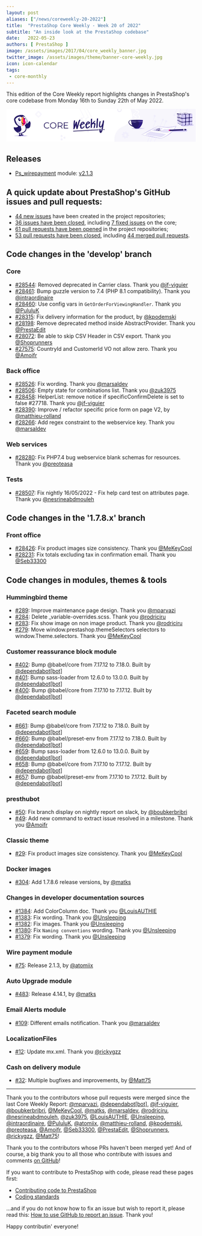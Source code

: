 ```yaml
---
layout: post
aliases: ["/news/coreweekly-20-2022"]
title:  "PrestaShop Core Weekly - Week 20 of 2022"
subtitle: "An inside look at the PrestaShop codebase"
date:   2022-05-23
authors: [ PrestaShop ]
image: /assets/images/2017/04/core_weekly_banner.jpg
twitter_image: /assets/images/theme/banner-core-weekly.jpg
icon: icon-calendar
tags:
 - core-monthly
---
```


This edition of the Core Weekly report highlights changes in PrestaShop's core codebase from Monday 16th to Sunday 22th of May 2022.

![Core Weekly banner](/assets/images/2018/12/banner-core-weekly.jpg)

## Releases

* [Ps_wirepayment](https://github.com/PrestaShop/ps_wirepayment) module: [v2.1.3](https://github.com/PrestaShop/ps_wirepayment/releases/tag/v2.1.3)

## A quick update about PrestaShop's GitHub issues and pull requests:

- [44 new issues](https://github.com/search?q=org%3APrestaShop+is%3Apublic++-repo%3Aprestashop%2Fprestashop.github.io++is%3Aissue+created%3A2022-05-16..2022-05-22) have been created in the project repositories;
- [36 issues have been closed](https://github.com/search?q=org%3APrestaShop+is%3Apublic++-repo%3Aprestashop%2Fprestashop.github.io++is%3Aissue+closed%3A2022-05-16..2022-05-22), including [7 fixed issues](https://github.com/search?q=org%3APrestaShop+is%3Apublic++-repo%3Aprestashop%2Fprestashop.github.io++is%3Aissue+label%3Afixed+closed%3A2022-05-16..2022-05-22) on the core;
- [61 pull requests have been opened](https://github.com/search?q=org%3APrestaShop+is%3Apublic++-repo%3Aprestashop%2Fprestashop.github.io++is%3Apr+created%3A2022-05-16..2022-05-22) in the project repositories;
- [53 pull requests have been closed](https://github.com/search?q=org%3APrestaShop+is%3Apublic++-repo%3Aprestashop%2Fprestashop.github.io++is%3Apr+closed%3A2022-05-16..2022-05-22), including [44 merged pull requests](https://github.com/search?q=org%3APrestaShop+is%3Apublic++-repo%3Aprestashop%2Fprestashop.github.io++is%3Apr+merged%3A2022-05-16..2022-05-22).


## Code changes in the 'develop' branch


### Core
* [#28544](https://github.com/PrestaShop/PrestaShop/pull/28544): Removed deprecated in Carrier class. Thank you [@jf-viguier](https://github.com/jf-viguier)
* [#28461](https://github.com/PrestaShop/PrestaShop/pull/28461): Bump guzzle version to 7.4 (PHP 8.1 compatibility). Thank you [@intraordinaire](https://github.com/intraordinaire)
* [#28460](https://github.com/PrestaShop/PrestaShop/pull/28460): Use config vars in `GetOrderForViewingHandler`. Thank you [@PululuK](https://github.com/PululuK)
* [#28315](https://github.com/PrestaShop/PrestaShop/pull/28315): Fix delivery information for the product, by [@kpodemski](https://github.com/kpodemski)
* [#28198](https://github.com/PrestaShop/PrestaShop/pull/28198): Remove deprecated method inside AbstractProvider. Thank you [@PrestaEdit](https://github.com/PrestaEdit)
* [#28072](https://github.com/PrestaShop/PrestaShop/pull/28072): Be able to skip CSV Header in CSV export. Thank you [@Shoprunners](https://github.com/Shoprunners)
* [#27575](https://github.com/PrestaShop/PrestaShop/pull/27575): CountryId and CustomerId VO not allow zero. Thank you [@Amoifr](https://github.com/Amoifr)


### Back office
* [#28526](https://github.com/PrestaShop/PrestaShop/pull/28526): Fix wording. Thank you [@marsaldev](https://github.com/marsaldev)
* [#28506](https://github.com/PrestaShop/PrestaShop/pull/28506): Empty state for combinations list. Thank you [@zuk3975](https://github.com/zuk3975)
* [#28458](https://github.com/PrestaShop/PrestaShop/pull/28458): HelperList: remove notice if specificConfirmDelete is set to false #27718. Thank you [@jf-viguier](https://github.com/jf-viguier)
* [#28390](https://github.com/PrestaShop/PrestaShop/pull/28390): Improve / refactor specific price form on page V2, by [@matthieu-rolland](https://github.com/matthieu-rolland)
* [#28266](https://github.com/PrestaShop/PrestaShop/pull/28266): Add regex constraint to the webservice key. Thank you [@marsaldev](https://github.com/marsaldev)


### Web services
* [#28280](https://github.com/PrestaShop/PrestaShop/pull/28280): Fix PHP7.4 bug webservice blank schemas for resources. Thank you [@preoteasa](https://github.com/preoteasa)


### Tests
* [#28507](https://github.com/PrestaShop/PrestaShop/pull/28507): Fix nightly 16/05/2022 - Fix help card test on attributes page. Thank you [@nesrineabdmouleh](https://github.com/nesrineabdmouleh)


## Code changes in the '1.7.8.x' branch


### Front office
* [#28426](https://github.com/PrestaShop/PrestaShop/pull/28426): Fix product images size consistency. Thank you [@MeKeyCool](https://github.com/MeKeyCool)
* [#28231](https://github.com/PrestaShop/PrestaShop/pull/28231): Fix totals excluding tax in confirmation email. Thank you [@Seb33300](https://github.com/Seb33300)


## Code changes in modules, themes & tools


### Hummingbird theme
* [#289](https://github.com/PrestaShop/hummingbird/pull/289): Improve maintenance page design. Thank you [@mparvazi](https://github.com/mparvazi)
* [#284](https://github.com/PrestaShop/hummingbird/pull/284): Delete _variable-overrides.scss. Thank you [@rodriciru](https://github.com/rodriciru)
* [#283](https://github.com/PrestaShop/hummingbird/pull/283): Fix show image on non image product. Thank you [@rodriciru](https://github.com/rodriciru)
* [#279](https://github.com/PrestaShop/hummingbird/pull/279): Move window.prestashop.themeSelectors selectors to window.Theme.selectors. Thank you [@MeKeyCool](https://github.com/MeKeyCool)


### Customer reassurance block module
* [#402](https://github.com/PrestaShop/blockreassurance/pull/402): Bump @babel/core from 7.17.12 to 7.18.0. Built by [@dependabot[bot]](https://github.com/apps/dependabot)
* [#401](https://github.com/PrestaShop/blockreassurance/pull/401): Bump sass-loader from 12.6.0 to 13.0.0. Built by [@dependabot[bot]](https://github.com/apps/dependabot)
* [#400](https://github.com/PrestaShop/blockreassurance/pull/400): Bump @babel/core from 7.17.10 to 7.17.12. Built by [@dependabot[bot]](https://github.com/apps/dependabot)


### Faceted search module
* [#661](https://github.com/PrestaShop/ps_facetedsearch/pull/661): Bump @babel/core from 7.17.12 to 7.18.0. Built by [@dependabot[bot]](https://github.com/apps/dependabot)
* [#660](https://github.com/PrestaShop/ps_facetedsearch/pull/660): Bump @babel/preset-env from 7.17.12 to 7.18.0. Built by [@dependabot[bot]](https://github.com/apps/dependabot)
* [#659](https://github.com/PrestaShop/ps_facetedsearch/pull/659): Bump sass-loader from 12.6.0 to 13.0.0. Built by [@dependabot[bot]](https://github.com/apps/dependabot)
* [#658](https://github.com/PrestaShop/ps_facetedsearch/pull/658): Bump @babel/core from 7.17.10 to 7.17.12. Built by [@dependabot[bot]](https://github.com/apps/dependabot)
* [#657](https://github.com/PrestaShop/ps_facetedsearch/pull/657): Bump @babel/preset-env from 7.17.10 to 7.17.12. Built by [@dependabot[bot]](https://github.com/apps/dependabot)


### presthubot
* [#50](https://github.com/PrestaShop/presthubot/pull/50): Fix branch display on nightly report on slack, by [@boubkerbribri](https://github.com/boubkerbribri)
* [#49](https://github.com/PrestaShop/presthubot/pull/49): Add new command to extract issue resolved in a milestone. Thank you [@Amoifr](https://github.com/Amoifr)


### Classic theme
* [#29](https://github.com/PrestaShop/classic-theme/pull/29): Fix product images size consistency. Thank you [@MeKeyCool](https://github.com/MeKeyCool)


### Docker images
* [#304](https://github.com/PrestaShop/docker/pull/304): Add 1.7.8.6 release versions, by [@matks](https://github.com/matks)


### Changes in developer documentation sources
* [#1384](https://github.com/PrestaShop/docs/pull/1384): Add ColorColumn doc. Thank you [@LouisAUTHIE](https://github.com/LouisAUTHIE)
* [#1383](https://github.com/PrestaShop/docs/pull/1383): Fix wording. Thank you [@Unsleeping](https://github.com/Unsleeping)
* [#1382](https://github.com/PrestaShop/docs/pull/1382): Fix images. Thank you [@Unsleeping](https://github.com/Unsleeping)
* [#1380](https://github.com/PrestaShop/docs/pull/1380): Fix `Naming conventions` wording. Thank you [@Unsleeping](https://github.com/Unsleeping)
* [#1379](https://github.com/PrestaShop/docs/pull/1379): Fix wording. Thank you [@Unsleeping](https://github.com/Unsleeping)


### Wire payment module
* [#75](https://github.com/PrestaShop/ps_wirepayment/pull/75): Release 2.1.3, by [@atomiix](https://github.com/atomiix)


### Auto Upgrade module
* [#483](https://github.com/PrestaShop/autoupgrade/pull/483): Release 4.14.1, by [@matks](https://github.com/matks)


### Email Alerts module
* [#109](https://github.com/PrestaShop/ps_emailalerts/pull/109): Different emails notification. Thank you [@marsaldev](https://github.com/marsaldev)


### LocalizationFiles
* [#12](https://github.com/PrestaShop/LocalizationFiles/pull/12): Update mx.xml. Thank you [@rickygzz](https://github.com/rickygzz)


### Cash on delivery module
* [#32](https://github.com/PrestaShop/ps_cashondelivery/pull/32): Multiple bugfixes and improvements, by [@Matt75](https://github.com/Matt75)


<hr />

Thank you to the contributors whose pull requests were merged since the last Core Weekly Report: [@mparvazi](https://github.com/mparvazi), [@dependabot[bot]](https://github.com/apps/dependabot), [@jf-viguier](https://github.com/jf-viguier), [@boubkerbribri](https://github.com/boubkerbribri), [@MeKeyCool](https://github.com/MeKeyCool), [@matks](https://github.com/matks), [@marsaldev](https://github.com/marsaldev), [@rodriciru](https://github.com/rodriciru), [@nesrineabdmouleh](https://github.com/nesrineabdmouleh), [@zuk3975](https://github.com/zuk3975), [@LouisAUTHIE](https://github.com/LouisAUTHIE), [@Unsleeping](https://github.com/Unsleeping), [@intraordinaire](https://github.com/intraordinaire), [@PululuK](https://github.com/PululuK), [@atomiix](https://github.com/atomiix), [@matthieu-rolland](https://github.com/matthieu-rolland), [@kpodemski](https://github.com/kpodemski), [@preoteasa](https://github.com/preoteasa), [@Amoifr](https://github.com/Amoifr), [@Seb33300](https://github.com/Seb33300), [@PrestaEdit](https://github.com/PrestaEdit), [@Shoprunners](https://github.com/Shoprunners), [@rickygzz](https://github.com/rickygzz), [@Matt75](https://github.com/Matt75)!

Thank you to the contributors whose PRs haven't been merged yet! And of course, a big thank you to all those who contribute with issues and comments [on GitHub](https://github.com/PrestaShop/PrestaShop)!

If you want to contribute to PrestaShop with code, please read these pages first:

 * [Contributing code to PrestaShop](https://devdocs.prestashop.com/8/contribute/contribution-guidelines/)
 * [Coding standards](https://devdocs.prestashop.com/8/development/coding-standards/)

...and if you do not know how to fix an issue but wish to report it, please read this: [How to use GitHub to report an issue](https://devdocs.prestashop.com/8/contribute/contribute-reporting-issues/). Thank you!

Happy contributin' everyone!

